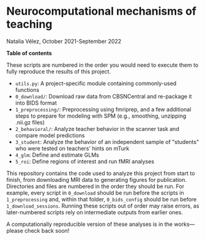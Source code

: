 # Neurocomputational mechanisms of teaching
Natalia Vélez, October 2021-September 2022

**Table of contents**

These scripts are numbered in the order you would need to execute them to fully reproduce the results of this project.

* `utils.py`: A project-specific module containing commonly-used functions
* `0_download/`: Download raw data from CBSNCentral and re-package it into BIDS format
* `1_preprocessing/`: Preprocessing using fmriprep, and a few additional steps to prepare for modeling with SPM (e.g., smoothing, unzipping .nii.gz files)
* `2_behavioral/`: Analyze teacher behavior in the scanner task and compare model predictions
* `3_student`: Analyze the behavior of an independent sample of "students" who were tested on teachers' hints on mTurk
* `4_glm`: Define and estimate GLMs
* `5_roi`: Define regions of interest and run fMRI analyses

This repository contains the code used to analyze this project from start to finish, from downloading MRI data to generating figures for publication. Directories and files are numbered in the order they should be run. For example, every script in `0_download` should be run before the scripts in `1_preprocessing` and, within that folder, `0_bids_config` should be run before `1_download_sessions`. Running these scripts out of order may raise errors, as later-numbered scripts rely on intermediate outputs from earlier ones.

A computationally reproducible version of these analyses is in the works—please check back soon!
